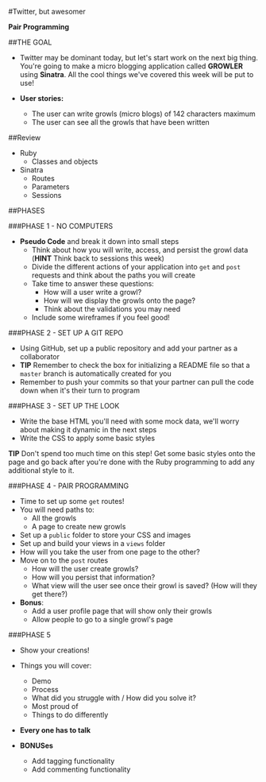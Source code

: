 #Twitter, but awesomer

**Pair Programming**

##THE GOAL
- Twitter may be dominant today, but let's start work on the next big thing. You're going to make a micro blogging application called **GROWLER** using **Sinatra**. All the cool things we've covered this week will be put to use!

- **User stories:**
  - The user can write growls (micro blogs) of 142 characters maximum
  - The user can see all the growls that have been written 

##Review

- Ruby
  - Classes and objects
- Sinatra
  - Routes
  - Parameters
  - Sessions

##PHASES

###PHASE 1 - NO COMPUTERS
- **Pseudo Code** and break it down into small steps
  - Think about how you will write, access, and persist the growl data (**HINT** Think back to sessions this week)
  - Divide the different actions of your application into `get` and `post` requests and think about the paths you will create
  - Take time to answer these questions:
    - How will a user write a growl?
    - How will we display the growls onto the page?
    - Think about the validations you may need
  - Include some wireframes if you feel good!

###PHASE 2 - SET UP A GIT REPO
- Using GitHub, set up a public repository and add your partner as a collaborator 
- **TIP** Remember to check the box for initializing a README file so that a ```master``` branch is automatically created for you
- Remember to push your commits so that your partner can pull the code down when it's their turn to program

###PHASE 3 - SET UP THE LOOK
- Write the base HTML you'll need with some mock data, we'll worry about making it dynamic in the next steps
- Write the CSS to apply some basic styles

**TIP** Don't spend too much time on this step! Get some basic styles onto the page and go back after you're done with the Ruby programming to add any additional style to it.

###PHASE 4 - PAIR PROGRAMMING
- Time to set up some `get` routes!
- You will need paths to: 
  - All the growls
  - A page to create new growls
- Set up a `public` folder to store your CSS and images
- Set up and build your views in a `views` folder
- How will you take the user from one page to the other?
- Move on to the `post` routes
  - How will the user create growls?
  - How will you persist that information?
  - What view will the user see once their growl is saved? (How will they get there?)
- **Bonus**:
  - Add a user profile page that will show only their growls
  - Allow people to go to a single growl's page
  
###PHASE 5
- Show your creations!
- Things you will cover:
  - Demo
  - Process
  - What did you struggle with / How did you solve it?
  - Most proud of
  - Things to do differently
- **Every one has to talk**


- **BONUSes**
  - Add tagging functionality 
  - Add commenting functionality
